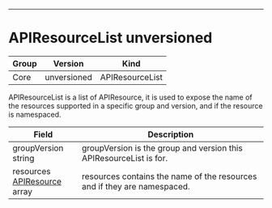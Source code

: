

-----------
# APIResourceList unversioned



Group        | Version     | Kind
------------ | ---------- | -----------
Core | unversioned | APIResourceList







APIResourceList is a list of APIResource, it is used to expose the name of the resources supported in a specific group and version, and if the resource is namespaced.



Field        | Description
------------ | -----------
groupVersion <br /> string | groupVersion is the group and version this APIResourceList is for.
resources <br /> [APIResource](#apiresource-unversioned) array | resources contains the name of the resources and if they are namespaced.






